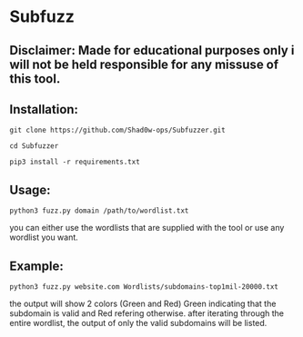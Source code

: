 # Subfuzz
## Disclaimer: Made for educational purposes only i will not be held responsible for any missuse of this tool.

## Installation:

    git clone https://github.com/Shad0w-ops/Subfuzzer.git
    
    cd Subfuzzer
 
    pip3 install -r requirements.txt
  
## Usage:

    python3 fuzz.py domain /path/to/wordlist.txt
   you can either use the wordlists that are supplied with the tool or use any wordlist you want.
   
## Example:
    
    python3 fuzz.py website.com Wordlists/subdomains-top1mil-20000.txt
    
    
the output will show 2 colors (Green and Red) Green indicating that the subdomain is valid and Red refering otherwise.
after iterating through the entire wordlist, the output of only the valid subdomains will be listed.
